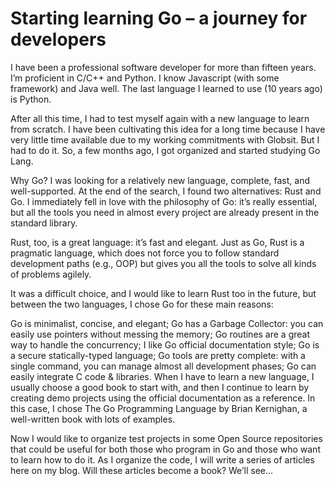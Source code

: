 # Starting learning Go – a journey for developers


I have been a professional software developer for more than fifteen years. I’m proficient in C/C++ and Python. I know Javascript (with some framework) and Java well. The last language I learned to use (10 years ago) is Python.

After all this time, I had to test myself again with a new language to learn from scratch. I have been cultivating this idea for a long time because I have very little time available due to my working commitments with Globsit. But I had to do it. So, a few months ago, I got organized and started studying Go Lang.

Why Go? I was looking for a relatively new language, complete, fast, and well-supported. At the end of the search, I found two alternatives: Rust and Go. I immediately fell in love with the philosophy of Go: it’s really essential, but all the tools you need in almost every project are already present in the standard library.

Rust, too, is a great language: it’s fast and elegant. Just as Go, Rust is a pragmatic language, which does not force you to follow standard development paths (e.g., OOP) but gives you all the tools to solve all kinds of problems agilely.

It was a difficult choice, and I would like to learn Rust too in the future, but between the two languages, I chose Go for these main reasons:

Go is minimalist, concise, and elegant;
Go has a Garbage Collector: you can easily use pointers without messing the memory;
Go routines are a great way to handle the concurrency;
I like Go official documentation style;
Go is a secure statically-typed language;
Go tools are pretty complete: with a single command, you can manage almost all development phases;
Go can easily integrate C code & libraries.
When I have to learn a new language, I usually choose a good book to start with, and then I continue to learn by creating demo projects using the official documentation as a reference. In this case, I chose The Go Programming Language by Brian Kernighan, a well-written book with lots of examples.

Now I would like to organize test projects in some Open Source repositories that could be useful for both those who program in Go and those who want to learn how to do it. As I organize the code, I will write a series of articles here on my blog. Will these articles become a book? We’ll see…



